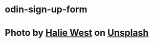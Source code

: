 # odin-sign-up-form
# Photo by <a href="https://unsplash.com/de/@haliewestphoto?utm_content=creditCopyText&utm_medium=referral&utm_source=unsplash">Halie West</a> on <a href="https://unsplash.com/de/fotos/grune-blattpflanze-in-nahaufnahme-25xggax4bSA?utm_content=creditCopyText&utm_medium=referral&utm_source=unsplash">Unsplash</a>
  